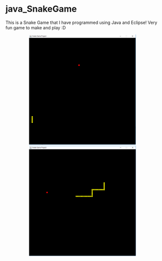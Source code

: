 # java_SnakeGame


This is a Snake Game that I have programmed using Java and Eclipse!
Very fun game to make and play :D

<p align="center">
  <img src="https://github.com/programmerjojo/java_SnakeGame/blob/master/Snake/images/imgSnake1.png" width="350" title="hover text">
  <img src="https://github.com/programmerjojo/java_SnakeGame/blob/master/Snake/images/imgSnake2.png" width="350" alt="accessibility text">
</p>
